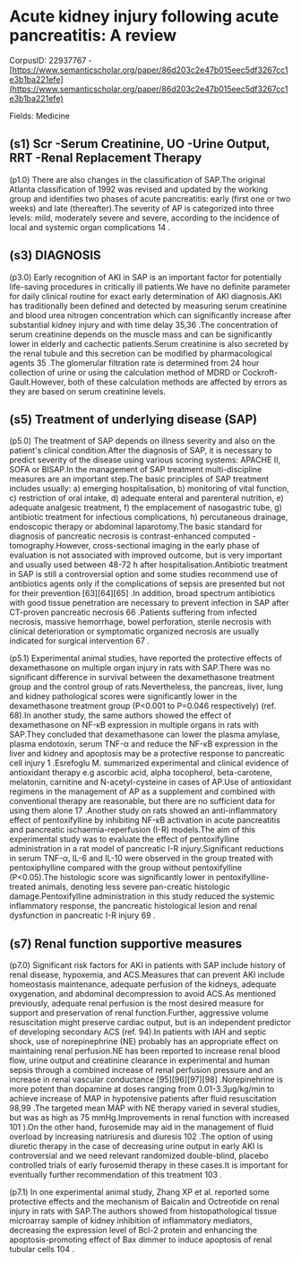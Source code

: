 # Acute kidney injury following acute pancreatitis: A review

CorpusID: 22937767 - [https://www.semanticscholar.org/paper/86d203c2e47b015eec5df3267cc1e3b1ba221efe](https://www.semanticscholar.org/paper/86d203c2e47b015eec5df3267cc1e3b1ba221efe)

Fields: Medicine

## (s1) Scr -Serum Creatinine, UO -Urine Output, RRT -Renal Replacement Therapy
(p1.0) There are also changes in the classification of SAP.The original Atlanta classification of 1992 was revised and updated by the working group and identifies two phases of acute pancreatitis: early (first one or two weeks) and late (thereafter).The severity of AP is categorized into three levels: mild, moderately severe and severe, according to the incidence of local and systemic organ complications 14 .
## (s3) DIAGNOSIS
(p3.0) Early recognition of AKI in SAP is an important factor for potentially life-saving procedures in critically ill patients.We have no definite parameter for daily clinical routine for exact early determination of AKI diagnosis.AKI has traditionally been defined and detected by measuring serum creatinine and blood urea nitrogen concentration which can significantly increase after substantial kidney injury and with time delay 35,36 .The concentration of serum creatinine depends on the muscle mass and can be significantly lower in elderly and cachectic patients.Serum creatinine is also secreted by the renal tubule and this secretion can be modified by pharmacological agents 35 .The glomerular filtration rate is determined from 24 hour collection of urine or using the calculation method of MDRD or Cockroft-Gault.However, both of these calculation methods are affected by errors as they are based on serum creatinine levels.
## (s5) Treatment of underlying disease (SAP)
(p5.0) The treatment of SAP depends on illness severity and also on the patient's clinical condition.After the diagnosis of SAP, it is necessary to predict severity of the disease using various scoring systems: APACHE II, SOFA or BISAP.In the management of SAP treatment multi-discipline measures are an important step.The basic principles of SAP treatment includes usually: a) emerging hospitalisation, b) monitoring of vital function, c) restriction of oral intake, d) adequate enteral and parenteral nutrition, e) adequate analgesic treatment, f) the emplacement of nasogastric tube, g) antibiotic treatment for infectious complications, h) percutaneous drainage, endoscopic therapy or abdominal laparotomy.The basic standard for diagnosis of pancreatic necrosis is contrast-enhanced computed -tomography.However, cross-sectional imaging in the early phase of evaluation is not associated with improved outcome, but is very important and usually used between 48-72 h after hospitalisation.Antibiotic treatment in SAP is still a controversial option and some studies recommend use of antibiotics agents only if the complications of sepsis are presented but not for their prevention [63][64][65] .In addition, broad spectrum antibiotics with good tissue penetration are necessary to prevent infection in SAP after CT-proven pancreatic necrosis 66 .Patients suffering from infected necrosis, massive hemorrhage, bowel perforation, sterile necrosis with clinical deterioration or symptomatic organized necrosis are usually indicated for surgical intervention 67 .

(p5.1) Experimental animal studies, have reported the protective effects of dexamethasone on multiple organ injury in rats with SAP.There was no significant difference in survival between the dexamethasone treatment group and the control group of rats.Nevertheless, the pancreas, liver, lung and kidney pathological scores were significantly lower in the dexamethasone treatment group (P<0.001 to P=0.046 respectively) (ref. 68).In another study, the same authors showed the effect of dexamethasone on NF-κB expression in multiple organs in rats with SAP.They concluded that dexamethasone can lower the plasma amylase, plasma endotoxin, serum TNF-α and reduce the NF-κB expression in the liver and kidney and apoptosis may be a protective response to pancreatic cell injury 1 .Esrefoglu M. summarized experimental and clinical evidence of antioxidant therapy e.g ascorbic acid, alpha tocopherol, beta-carotene, melatonin, carnitine and N-acetyl-cysteine in cases of AP.Use of antioxidant regimens in the management of AP as a supplement and combined with conventional therapy are reasonable, but there are no sufficient data for using them alone 17 .Another study on rats showed an anti-inflammatory effect of pentoxifylline by inhibiting NF-κB activation in acute pancreatitis and pancreatic ischaemia-reperfusion (I-R) models.The aim of this experimental study was to evaluate the effect of pentoxifylline administration in a rat model of pancreatic I-R injury.Significant reductions in serum TNF-α, IL-6 and IL-10 were observed in the group treated with pentoxiphylline compared with the group without pentoxifylline (P<0.05).The histologic score was significantly lower in pentoxifylline-treated animals, denoting less severe pan-creatic histologic damage.Pentoxifylline administration in this study reduced the systemic inflammatory response, the pancreatic histological lesion and renal dysfunction in pancreatic I-R injury 69 .
## (s7) Renal function supportive measures
(p7.0) Significant risk factors for AKI in patients with SAP include history of renal disease, hypoxemia, and ACS.Measures that can prevent AKI include homeostasis maintenance, adequate perfusion of the kidneys, adequate oxygenation, and abdominal decompression to avoid ACS.As mentioned previously, adequate renal perfusion is the most desired measure for support and preservation of renal function.Further, aggressive volume resuscitation might preserve cardiac output, but is an independent predictor of developing secondary ACS (ref. 94).In patients with IAH and septic shock, use of norepinephrine (NE) probably has an appropriate effect on maintaining renal perfusion.NE has been reported to increase renal blood flow, urine output and creatinine clearance in experimental and human sepsis through a combined increase of renal perfusion pressure and an increase in renal vascular conductance [95][96][97][98] .Norepinehrine is more potent than dopamine at doses ranging from 0.01-3.3µg/kg/min to achieve increase of MAP in hypotensive patients after fluid resuscitation 98,99 .The targeted mean MAP with NE therapy varied in several studies, but was as high as 75 mmHg.Improvements in renal function with increased  101 ).On the other hand, furosemide may aid in the management of fluid overload by increasing natriuresis and diuresis 102 .The option of using diuretic therapy in the case of decreasing urine output in early AKI is controversial and we need relevant randomized double-blind, placebo controlled trials of early furosemid therapy in these cases.It is important for eventually further recommendation of this treatment 103 .

(p7.1) In one experimental animal study, Zhang XP et al. reported some protective effects and the mechanism of Baicalin and Octreotide on renal injury in rats with SAP.The authors showed from histopathological tissue microarray sample of kidney inhibition of inflammatory mediators, decreasing the expression level of Bcl-2 protein and enhancing the apoptosis-promoting effect of Bax dimmer to induce apoptosis of renal tubular cells 104 .
